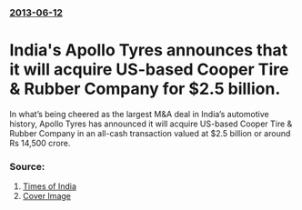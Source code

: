 ### [2013-06-12](/news/2013/06/12/index.md)

# India's Apollo Tyres announces that it will acquire US-based Cooper Tire & Rubber Company for $2.5 billion. 

In what&rsquo;s being cheered as the largest M&amp;A deal in India&rsquo;s automotive history, Apollo Tyres has announced it will acquire US-based Cooper Tire &amp; Rubber Company in an all-cash transaction valued at $2.5 billion or around Rs 14,500 crore.


### Source:

1. [Times of India](http://timesofindia.indiatimes.com/business/india-business/Apollo-Tyres-to-acquire-US-co-for-14-5k-cr/articleshow/20566082.cms)
1. [Cover Image](http://timesofindia.indiatimes.com/photo/20567408.cms)
